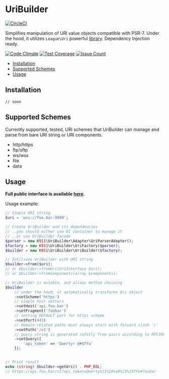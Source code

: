 # UriBuilder
[![CircleCI](https://circleci.com/gh/k911/uri-builder.svg?style=svg)](https://circleci.com/gh/k911/uri-builder)

Simplifies manipulation of URI value objects compatible with PSR-7. Under the hood, it utilizes `League\Uri` powerful [library](http://uri.thephpleague.com/). Dependency Injection ready.

[![Code Climate](https://codeclimate.com/github/k911/uri-builder/badges/gpa.svg)](https://codeclimate.com/github/k911/uri-builder)
[![Test Coverage](https://codeclimate.com/github/k911/uri-builder/badges/coverage.svg)](https://codeclimate.com/github/k911/uri-builder/coverage)
[![Issue Count](https://codeclimate.com/github/k911/uri-builder/badges/issue_count.svg)](https://codeclimate.com/github/k911/uri-builder)

- [Installation](#installation)
- [Supported Schemes](#supported-schemes)
- [Usage](#Usage)

## Installation
```
// soon
```

## Supported Schemes
Currently supported, tested, URI schemes that UriBuilder can manage and parse from bare URI string or URI components.

- http/https
- ftp/sftp
- ws/wss
- file
- data

## Usage

**Full public interface is available [here](src/UriBuilderInterface.php).**

Usage example:
```php
// Simple URI string
$uri = 'wss://foo.bar:9999';

// Create UriBuilder and its dependencies
// ..you should either use DI container to manage it
// ..or use UriBuilder facade
$parser = new K911\UriBuilder\Adapter\UriParserAdapter();
$factory = new K911\UriBuilder\UriFactory($parser);
$builder = new K911\UriBuilder\UriBuilder($factory);

// Intiliaze UriBuilder with URI string
$builder->from($uri);
// or $builder->fromUri(UriInterface $uri);
// or $builder->fromComponents(array $components);

// UriBuilder is mutable, and allows method chaining
$builder
    // under the hood, it automatically transforms Uri object
    ->setScheme('https')
    // simple host setters
    ->setHost('api.foo.bar')
    ->setFragment('foobar')
    // setting DEFAULT port for https scheme
    ->setPort(443)
    // domain-related paths must always start with forward slash '/'
    ->setPath('/v1')
    // query string is generated safetly from pairs according to RFC3986
    ->setQuery([
        'api_token' => 'Qwerty! @#$TYu'
    ]);


// Print result
echo (string) $builder->getUri() . PHP_EOL;
// https://api.foo.bar/v1?api_token=Qwerty%21%20%40%23%24TYu#foobar
```
